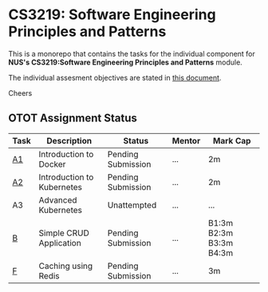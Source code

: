 # CS3219: Software Engineering Principles and Patterns

This is a monorepo that contains the tasks for the individual component for **NUS's CS3219:Software Engineering Principles and Patterns** module. 

The individual assesment objectives are stated in [this document](./resources/CS3219_OTOT_Assignment.pdf).

Cheers


## OTOT Assignment Status

|Task| Description | Status | Mentor |  Mark Cap|
|----|----|----|----| ---- |
|[A1](taskA/A1_IntroductionToDocker)| Introduction to Docker|Pending Submission|...|2m|
|[A2](taskA/A2_IntroductionToKubernetes)| Introduction to Kubernetes|Pending Submission|...|2m|
|A3| Advanced Kubernetes |Unattempted|...|...|
|[B](taskB)| Simple CRUD Application | Pending Submission |...| B1:3m  B2:3m  B3:3m  B4:3m|
|[F](taskF)| Caching using Redis |Pending Submission|...|3m|
